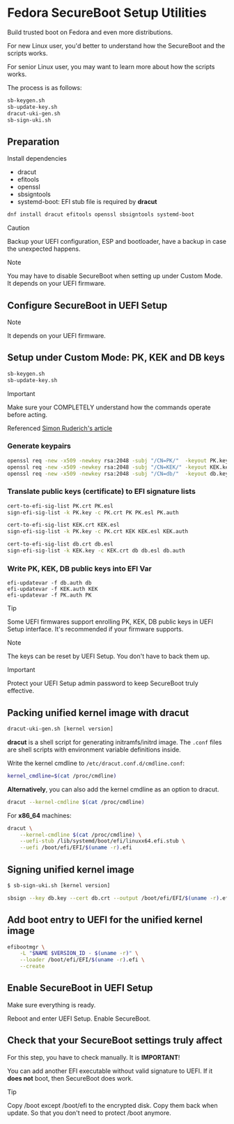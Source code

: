 # Fedora SecureBoot Setup Utilities

Build trusted boot on Fedora and even more distributions.

For new Linux user, you'd better to understand how the SecureBoot and the scripts works.

For senior Linux user, you may want to learn more about how the scripts works.

The process is as follows:
```bash
sb-keygen.sh
sb-update-key.sh
dracut-uki-gen.sh
sb-sign-uki.sh
```


## Preparation

Install dependencies
- dracut
- efitools
- openssl
- sbsigntools
- systemd-boot: EFI stub file is required by **dracut**

```bash
dnf install dracut efitools openssl sbsigntools systemd-boot
```

> [!CAUTION]
> Backup your UEFI configuration, ESP and bootloader, have a backup in case the unexpected happens.

> [!NOTE]
> You may have to disable SecureBoot when setting up under Custom Mode.
> It depends on your UEFI firmware.


## Configure SecureBoot in UEFI Setup

> [!NOTE]
> It depends on your UEFI firmware.


## Setup under Custom Mode: PK, KEK and DB keys

```bash
sb-keygen.sh
sb-update-key.sh
```

> [!IMPORTANT]
> Make sure your COMPLETELY understand how the commands operate before acting.

Referenced [Simon Ruderich's article](https://ruderich.org/simon/notes/secure-boot-with-grub-and-signed-linux-and-initrd)

### Generate keypairs

```bash
openssl req -new -x509 -newkey rsa:2048 -subj "/CN=PK/"  -keyout PK.key  -out PK.crt  -days 7300 -nodes -sha256
openssl req -new -x509 -newkey rsa:2048 -subj "/CN=KEK/" -keyout KEK.key -out KEK.crt -days 7300 -nodes -sha256
openssl req -new -x509 -newkey rsa:2048 -subj "/CN=db/"  -keyout db.key  -out db.crt  -days 7300 -nodes -sha256
```

### Translate public keys (certificate) to EFI signature lists

```bash
cert-to-efi-sig-list PK.crt PK.esl
sign-efi-sig-list -k PK.key -c PK.crt PK PK.esl PK.auth

cert-to-efi-sig-list KEK.crt KEK.esl
sign-efi-sig-list -k PK.key -c PK.crt KEK KEK.esl KEK.auth

cert-to-efi-sig-list db.crt db.esl
sign-efi-sig-list -k KEK.key -c KEK.crt db db.esl db.auth
```

### Write PK, KEK, DB public keys into EFI Var

```
efi-updatevar -f db.auth db
efi-updatevar -f KEK.auth KEK
efi-updatevar -f PK.auth PK
```

> [!TIP]
> Some UEFI firmwares support enrolling PK, KEK, DB public keys in UEFI Setup interface. It's recommended if your firmware supports.

> [!NOTE]
> The keys can be reset by UEFI Setup. You don't have to back them up.

> [!IMPORTANT]
> Protect your UEFI Setup admin password to keep SecureBoot truly effective.


## Packing unified kernel image with dracut

```bash
dracut-uki-gen.sh [kernel version]
```

**dracut** is a shell script for generating initramfs/initrd image.
The ```.conf``` files are shell scripts with environment variable definitions inside.

Write the kernel cmdline to ```/etc/dracut.conf.d/cmdline.conf```:

```bash
kernel_cmdline=$(cat /proc/cmdline)
```

**Alternatively**, you can also add the kernel cmdline as an option to dracut.

```bash
dracut --kernel-cmdline $(cat /proc/cmdline)
```

For **x86_64** machines:
```bash
dracut \
    --kernel-cmdline $(cat /proc/cmdline) \
    --uefi-stub /lib/systemd/boot/efi/linuxx64.efi.stub \
    --uefi /boot/efi/EFI/$(uname -r).efi
```


## Signing unified kernel image
```bash
$ sb-sign-uki.sh [kernel version]
```

```bash
sbsign --key db.key --cert db.crt --output /boot/efi/EFI/$(uname -r).efi /boot/efi/EFI/$(uname -r).efi
```


## Add boot entry to UEFI for the unified kernel image

```bash
efibootmgr \
    -L "$NAME $VERSION_ID - $(uname -r)" \
    --loader /boot/efi/EFI/$(uname -r).efi \
    --create
```


## Enable SecureBoot in UEFI Setup

Make sure everything is ready.

Reboot and enter UEFI Setup. Enable SecureBoot.


## Check that your SecureBoot settings truly affect

For this step, you have to check manually. It is **IMPORTANT**!

You can add another EFI executable without valid signature to UEFI.
If it **does not** boot, then SecureBoot does work.

> [!TIP]
> Copy /boot except /boot/efi to the encrypted disk. Copy them back when update. So that you don't need to protect /boot anymore.
